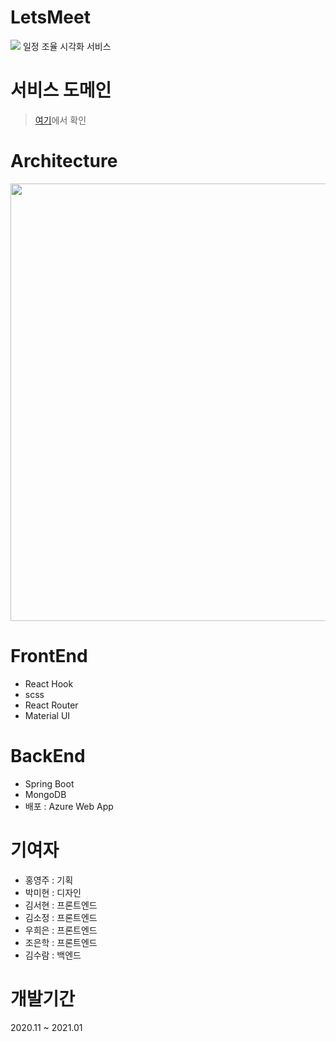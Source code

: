 # LetsMeet
<img src = "https://user-images.githubusercontent.com/20367043/106303344-5f1c2680-629d-11eb-891e-8b667a4c86c5.png"> 
일정 조율 시각화 서비스 

# 서비스 도메인
> [여기](http://letsmeeet.azurewebsites.net)에서 확인

# Architecture 

<img src = "https://user-images.githubusercontent.com/20367043/106302762-b5d53080-629c-11eb-803e-dbf073b53924.png" width = "700px" />

# FrontEnd
- React Hook
- scss
- React Router
- Material UI

# BackEnd
- Spring Boot
- MongoDB
- 배포 : Azure Web App

# 기여자 
- 홍영주 : 기획
- 박미현 : 디자인
- 김서현 : 프론트엔드
- 김소정 : 프론트엔드
- 우희은 : 프론트엔드
- 조은학 : 프론트엔드
- 김수람 : 백엔드 

# 개발기간
2020.11 ~ 2021.01
